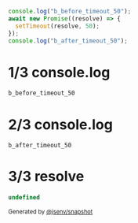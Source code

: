 ```js
console.log("b_before_timeout_50");
await new Promise((resolve) => {
  setTimeout(resolve, 50);
});
console.log("b_after_timeout_50");
```

# 1/3 console.log

```console
b_before_timeout_50
```

# 2/3 console.log

```console
b_after_timeout_50
```

# 3/3 resolve

```js
undefined
```

<sub>
  Generated by <a href="https://github.com/jsenv/core/tree/main/packages/independent/snapshot">@jsenv/snapshot</a>
</sub>